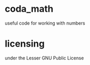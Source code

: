 coda_math
========

useful code for working with numbers

licensing
=========

under the Lesser GNU Public License
